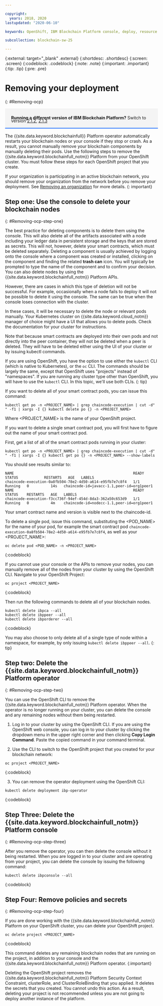 ```yaml
---

copyright:
  years: 2018, 2020
lastupdated: "2020-06-10"

keywords: OpenShift, IBM Blockchain Platform console, deploy, resource requirements, storage, parameters

subcollection: blockchain-sw-25

---
```


{:external: target="_blank" .external}
{:shortdesc: .shortdesc}
{:screen: .screen}
{:codeblock: .codeblock}
{:note: .note}
{:important: .important}
{:tip: .tip}
{:pre: .pre}

# Removing your deployment
{: #Removing-ocp}

<div style="background-color: #f4f4f4; padding-left: 20px; border-bottom: 2px solid #0f62fe; padding-top: 12px; padding-bottom: 4px; margin-bottom: 16px;">
  <p style="line-height: 10px;">
    <strong>Running a different version of IBM Blockchain Platform?</strong> Switch to version
    <a href="https://cloud.ibm.com/docs/blockchain-sw?topic=blockchain-sw-Removing-ocp">2.1.2</a>,
    <a href="https://cloud.ibm.com/docs/blockchain-sw-213?topic=blockchain-sw-213-Removing-ocp">2.1.3</a>
    </p>
</div>


The {{site.data.keyword.blockchainfull}} Platform operator automatically restarts your blockchain nodes or your console if they stop or crash. As a result, you cannot manually remove your blockchain components by manually deleting their pods. Use the following steps to remove the {{site.data.keyword.blockchainfull_notm}} Platform from your OpenShift cluster. You must follow these steps for each OpenShift project that you create.

If your organization is participating in an active blockchain network, you should remove your organization from the network before you remove your deployment. See [Removing an organization](/docs/blockchain-sw-25?topic=blockchain-sw-25-ibp-console-organizations#console-organizations-remove) for more details.
{: important}

## Step one: Use the console to delete your blockchain nodes
{: #Removing-ocp-step-one}

The best practice for deleting components is to delete them using the console. This will also delete all of the artifacts associated with a node including your ledger data in persistent storage and the keys that are stored as secrets. This will not, however, delete your smart contracts, which must be deleted separately. Deleting a component is usually achieved by logging onto the console where a component was created or installed, clicking on the component and finding the related **trash can** icon. You will typically be prompted to type the name of the component and to confirm your decision. You can also delete nodes by using the {{site.data.keyword.blockchainfull_notm}} Platform APIs.

However, there are cases in which this type of deletion will not be successful. For example, occasionally when a node fails to deploy it will not be possible to delete it using the console. The same can be true when the console loses connection with the cluster.

In these cases, it will be necessary to delete the node or relevant pods manually. Your Kubernetes cluster on {{site.data.keyword.cloud_notm}} manager of choice might have a UI that allows you to delete pods. Check the documentation for your cluster for instructions.

Note that because smart contracts are deployed into their own pods and not directly into the peer container, they will not be deleted when a peer is deleted. They will have to be deleted either using the UI of your cluster or by issuing kubectl commands.


If you are using OpenShift, you have the option to use either the `kubectl` CLI (which is native to Kubernetes), or the `oc` CLI. The commands should be largely the same, except that OpenShift uses "projects" instead of "namespaces". If you are running any cluster type other than OpenShift, you will have to use the `kubectl` CLI. In this topic, we'll use both CLIs.
{: tip}




If you want to delete all of your smart contract pods, you can issue this command:




```
kubectl get po -n <PROJECT_NAME> | grep chaincode-execution | cut -d" " -f1 | xargs -I {} kubectl delete po {} -n <PROJECT_NAME>
```

Where <PROJECT_NAME> is the name of your OpenShift project.


If you want to delete a single smart contract pod, you will first have to figure out the name of your smart contract pod.




First, get a list of all of the smart contract pods running in your cluster:

```
kubectl get po -n <PROJECT_NAME> | grep chaincode-execution | cut -d" " -f1 | xargs -I {} kubectl get po {} -n <PROJECT_NAME> --show-labels
```

You should see results similar to:

```
NAME                                                       READY   STATUS            RESTARTS   AGE   LABELS
chaincode-execution-0a8fb504-78e2-4d50-a614-e95fb7e7c8f4   1/1     Running   0          14s   chaincode-id=javacc-1.1,peer-id=org1peer1
NAME                                                       READY   STATUS    RESTARTS   AGE   LABELS
chaincode-execution-f3cc736f-94ef-454d-8da3-362a50c653d9   1/1     Running   0          4m    chaincode-id=nodecc-1.1,peer-id=org1peer1
```

Your smart contract name and version is visible next to the chaincode-id.





To delete a single pod, issue this command, substituting the <POD_NAME> for the name of your pod, for example the smart contract pod `chaincode-execution-0a8fb504-78e2-4d50-a614-e95fb7e7c8f4`, as well as your <PROJECT_NAME>:

```
oc delete pod <POD_NAME> -n <PROJECT_NAME>
```
{:codeblock}





If you cannot use your console or the APIs to remove your nodes, you can manually remove all of the nodes from your cluster by using the OpenShift CLI. Navigate to your OpenShift Project:

```
oc project <PROJECT_NAME>
```
{:codeblock}


Then run the following commands to delete all of your blockchain nodes.

```
kubectl delete ibpca --all
kubectl delete ibppeer --all
kubectl delete ibporderer --all
```
{:codeblock}

You may also choose to only delete all of a single type of node within a namespace, for example, by only issuing `kubectl delete ibppeer --all`.
{: tip}


## Step two: Delete the {{site.data.keyword.blockchainfull_notm}} Platform operator
{: #Removing-ocp-step-two}

You can use the OpenShift CLI to remove the {{site.data.keyword.blockchainfull_notm}} Platform operator. When the operator is no longer running on your cluster, you can delete the console and any remaining nodes without them being restarted.

1. Log in to your cluster by using the OpenShift CLI. If you are using the OpenShift web console, you can log in to your cluster by clicking the dropdown menu in the upper right corner and then clicking **Copy Login Command**. Paste the copied command in your command terminal.

2. Use the CLI to switch to the OpenShift project that you created for your blockchain network:

  ```
  oc project <PROJECT_NAME>
  ```
  {:codeblock}

3. You can remove the operator deployment using the OpenShift CLI:

  ```
  kubectl delete deployment ibp-operator
  ```
  {:codeblock}

## Step Three: Delete the {{site.data.keyword.blockchainfull_notm}} Platform console
{: #Removing-ocp-step-three}

After you remove the operator, you can then delete the console without it being restarted. When you are logged in to your cluster and are operating from your project, you can delete the console by issuing the following command:

```
kubectl delete ibpconsole --all
```
{:codeblock}

## Step Four: Remove policies and secrets
{: #Removing-ocp-step-four}

If you are done working with the {{site.data.keyword.blockchainfull_notm}} Platform on your OpenShift cluster, you can delete your OpenShift project.

```
oc delete project <PROJECT_NAME>
```
{:codeblock}

This command deletes any remaining blockchain nodes that are running on the project, in addition to your console and the {{site.data.keyword.blockchainfull_notm}} Platform operator.
{:important}

Deleting the OpenShift project removes the {{site.data.keyword.blockchainfull_notm}} Platform Security Context Constraint, clusterRole, and ClusterRoleBinding that you applied. It deletes the secrets that you created. You cannot undo this action. As a result, deleting your project is not recommended unless you are not going to deploy another instance of the platform.
